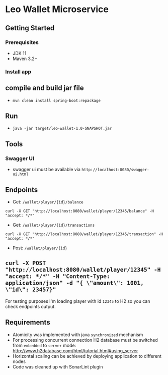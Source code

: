 # Leo Wallet Microservice

## Getting Started  
  
### Prerequisites  
  
- JDK 11  
- Maven 3.2+   
  
### Install app  
  
## compile and build jar file  
  
- `mvn clean install spring-boot:repackage`  
  
## Run  
  
- `java -jar target/leo-wallet-1.0-SNAPSHOT.jar`

## Tools  
  
### Swagger UI  
  
- swagger ui must be available via `http://localhost:8080/swagger-ui.html`  
  
## Endpoints

- Get:  `/wallet/player/{id}/balance`

`curl -X GET "http://localhost:8080/wallet/player/12345/balance" -H "accept: */*"`

- Get:  `/wallet/player/{id}/transactions`

`curl -X GET "http://localhost:8080/wallet/player/12345/transaction" -H "accept: */*"`

- Post: `/wallet/player/{id}` 

`curl -X POST "http://localhost:8080/wallet/player/12345" -H "accept: */*" -H "Content-Type: application/json" -d "{ \"amount\": 1001, \"id\": 23457}"`
-----------------------------------------------------------------------------------------------

For testing purposes I'm loading player with id `12345` to H2 so you can check endpoints output.

## Requirements 
- Atomicity was implemented with java `synchronized` mechanism
- For processing concurrent connection H2 database must be switched from `embedded` to `server` mode: http://www.h2database.com/html/tutorial.html#using_server
- Horizontal scaling can be achieved by deploying application to different nodes
- Code was cleaned up with SonarLint plugin

